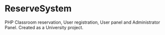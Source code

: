 # ReserveSystem
PHP Classroom reservation, User registration, User panel and Administrator Panel. Created as a University project.

